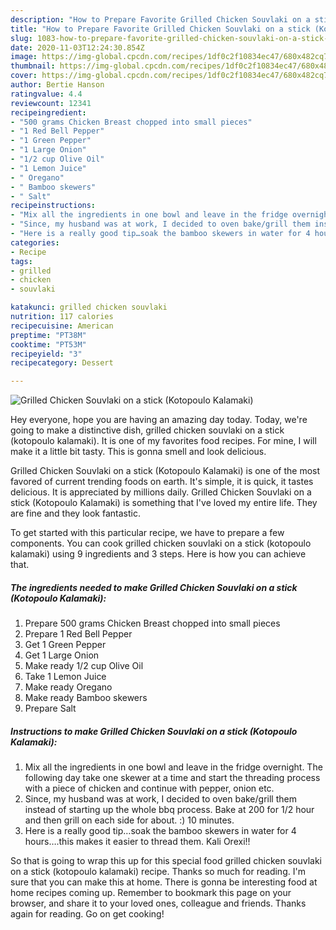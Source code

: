 ```yaml
---
description: "How to Prepare Favorite Grilled Chicken Souvlaki on a stick (Kotopoulo Kalamaki)"
title: "How to Prepare Favorite Grilled Chicken Souvlaki on a stick (Kotopoulo Kalamaki)"
slug: 1083-how-to-prepare-favorite-grilled-chicken-souvlaki-on-a-stick-kotopoulo-kalamaki
date: 2020-11-03T12:24:30.854Z
image: https://img-global.cpcdn.com/recipes/1df0c2f10834ec47/680x482cq70/grilled-chicken-souvlaki-on-a-stick-kotopoulo-kalamaki-recipe-main-photo.jpg
thumbnail: https://img-global.cpcdn.com/recipes/1df0c2f10834ec47/680x482cq70/grilled-chicken-souvlaki-on-a-stick-kotopoulo-kalamaki-recipe-main-photo.jpg
cover: https://img-global.cpcdn.com/recipes/1df0c2f10834ec47/680x482cq70/grilled-chicken-souvlaki-on-a-stick-kotopoulo-kalamaki-recipe-main-photo.jpg
author: Bertie Hanson
ratingvalue: 4.4
reviewcount: 12341
recipeingredient:
- "500 grams Chicken Breast chopped into small pieces"
- "1 Red Bell Pepper"
- "1 Green Pepper"
- "1 Large Onion"
- "1/2 cup Olive Oil"
- "1 Lemon Juice"
- " Oregano"
- " Bamboo skewers"
- " Salt"
recipeinstructions:
- "Mix all the ingredients in one bowl and leave in the fridge overnight. The following day take one skewer at a time and start the threading process with a piece of chicken and continue with pepper, onion etc."
- "Since, my husband was at work, I decided to oven bake/grill them instead of starting up the whole bbq process. Bake at 200 for 1/2 hour and then grill on each side for about. :) 10 minutes."
- "Here is a really good tip…soak the bamboo skewers in water for 4 hours….this makes it easier to thread them. Kali Orexi!!"
categories:
- Recipe
tags:
- grilled
- chicken
- souvlaki

katakunci: grilled chicken souvlaki 
nutrition: 117 calories
recipecuisine: American
preptime: "PT38M"
cooktime: "PT53M"
recipeyield: "3"
recipecategory: Dessert

---
```



![Grilled Chicken Souvlaki on a stick (Kotopoulo Kalamaki)](https://img-global.cpcdn.com/recipes/1df0c2f10834ec47/680x482cq70/grilled-chicken-souvlaki-on-a-stick-kotopoulo-kalamaki-recipe-main-photo.jpg)

Hey everyone, hope you are having an amazing day today. Today, we're going to make a distinctive dish, grilled chicken souvlaki on a stick (kotopoulo kalamaki). It is one of my favorites food recipes. For mine, I will make it a little bit tasty. This is gonna smell and look delicious.



Grilled Chicken Souvlaki on a stick (Kotopoulo Kalamaki) is one of the most favored of current trending foods on earth. It's simple, it is quick, it tastes delicious. It is appreciated by millions daily. Grilled Chicken Souvlaki on a stick (Kotopoulo Kalamaki) is something that I've loved my entire life. They are fine and they look fantastic.


To get started with this particular recipe, we have to prepare a few components. You can cook grilled chicken souvlaki on a stick (kotopoulo kalamaki) using 9 ingredients and 3 steps. Here is how you can achieve that.

<!--inarticleads1-->

##### The ingredients needed to make Grilled Chicken Souvlaki on a stick (Kotopoulo Kalamaki):

1. Prepare 500 grams Chicken Breast chopped into small pieces
1. Prepare 1 Red Bell Pepper
1. Get 1 Green Pepper
1. Get 1 Large Onion
1. Make ready 1/2 cup Olive Oil
1. Take 1 Lemon Juice
1. Make ready  Oregano
1. Make ready  Bamboo skewers
1. Prepare  Salt




<!--inarticleads2-->

##### Instructions to make Grilled Chicken Souvlaki on a stick (Kotopoulo Kalamaki):

1. Mix all the ingredients in one bowl and leave in the fridge overnight. The following day take one skewer at a time and start the threading process with a piece of chicken and continue with pepper, onion etc.
1. Since, my husband was at work, I decided to oven bake/grill them instead of starting up the whole bbq process. Bake at 200 for 1/2 hour and then grill on each side for about. :) 10 minutes.
1. Here is a really good tip…soak the bamboo skewers in water for 4 hours….this makes it easier to thread them. Kali Orexi!!




So that is going to wrap this up for this special food grilled chicken souvlaki on a stick (kotopoulo kalamaki) recipe. Thanks so much for reading. I'm sure that you can make this at home. There is gonna be interesting food at home recipes coming up. Remember to bookmark this page on your browser, and share it to your loved ones, colleague and friends. Thanks again for reading. Go on get cooking!
